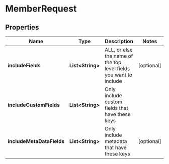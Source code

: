 

# MemberRequest



## Properties

| Name | Type | Description | Notes |
|------------ | ------------- | ------------- | -------------|
|**includeFields** | **List&lt;String&gt;** | ALL, or else the name of the top level fields you want to include |  [optional] |
|**includeCustomFields** | **List&lt;String&gt;** | Only include custom fields that have these keys |  |
|**includeMetaDataFields** | **List&lt;String&gt;** | Only include metadata that have these keys |  [optional] |



